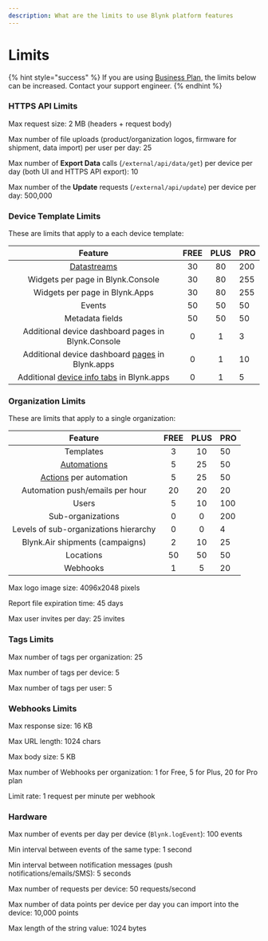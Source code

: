 ```yaml
---
description: What are the limits to use Blynk platform features
---
```


# Limits

{% hint style="success" %}
If you are using [Business Plan](https://blynk.io/pricing/business-plan), the limits below can be increased. Contact your support engineer.
{% endhint %}

###

### HTTPS API Limits

Max request size: 2 MB (headers + request body)

Max number of file uploads (product/organization logos, firmware for shipment, data import) per user per day: 25

Max number of **Export Data** calls (`/external/api/data/get`) per device per day (both UI and HTTPS API export): 10

Max number of the **Update** requests (`/external/api/update`) per device per day: 500,000





### Device Template Limits

These are limits that apply to a each device template:

|                                                 Feature                                                 | FREE | PLUS | PRO |
| :-----------------------------------------------------------------------------------------------------: | :--: | :--: | --- |
|                                  [Datastreams](templates/datastreams/)                                  |  30  |  80  | 200 |
|                                    Widgets per page in Blynk.Console                                    |  30  |  80  | 255 |
|                                      Widgets per page in Blynk.Apps                                     |  30  |  80  | 255 |
|                                                  Events                                                 |  50  |  50  | 50  |
|                                             Metadata fields                                             |  50  |  50  | 50  |
|                            Additional device dashboard pages in Blynk.Console                           |   0  |   1  | 3   |
|      Additional device dashboard [pages](https://docs.blynk.io/en/blynk.apps/pages) in Blynk.apps       |   0  |   1  | 10  |
| Additional [device info tabs](https://docs.blynk.io/en/blynk.apps/pages#device-info-tabs) in Blynk.apps |   0  |   1  | 5   |



### Organization Limits

These are limits that apply to a single organization:

|                                     Feature                                     | FREE | PLUS | PRO |
| :-----------------------------------------------------------------------------: | :--: | :--: | --- |
|                                    Templates                                    |   3  |  10  | 50  |
|                    [Automations](../concepts/automations.md)                    |   5  |  25  | 50  |
| [Actions](https://docs.blynk.io/en/concepts/automations#actions) per automation |   5  |  25  | 50  |
|                         Automation push/emails per hour                         |  20  |  20  | 20  |
|                                      Users                                      |   5  |  10  | 100 |
|                                Sub-organizations                                |   0  |   0  | 200 |
|                      Levels of sub-organizations hierarchy                      |   0  |   0  | 4   |
|                         Blynk.Air shipments (campaigns)                         |   2  |  10  | 25  |
|                                    Locations                                    |  50  |  50  | 50  |
|                                     Webhooks                                    |   1  |   5  | 20  |



Max logo image size: 4096x2048 pixels

Report file expiration time: 45 days

Max user invites per day: 25 invites



### Tags Limits

Max number of tags per organization: 25

Max number of tags per device: 5

Max number of tags per user: 5



### Webhooks Limits

Max response size: 16 KB

Max URL length: 1024 chars

Max body size: 5 KB

Max number of Webhooks per organization: 1 for Free, 5 for Plus, 20 for Pro plan

Limit rate: 1 request per minute per webhook



### Hardware

Max number of events per day per device (`Blynk.logEvent`): 100 events

Min interval between events of the same type: 1 second

Min interval between notification messages (push notifications/emails/SMS): 5 seconds

Max number of requests per device: 50 requests/second

Max number of data points per device per day you can import into the device: 10,000 points

Max length of the string value: 1024 bytes

























